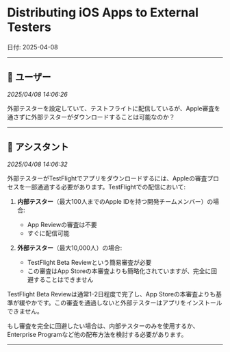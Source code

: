 # Distributing iOS Apps to External Testers

日付: 2025-04-08

---

## 👤 ユーザー
*2025/04/08 14:06:26*

外部テスターを設定していて、テストフライトに配信しているが、Apple審査を通さずに外部テスターがダウンロードすることは可能なのか？

---

## 🤖 アシスタント
*2025/04/08 14:06:32*

外部テスターがTestFlightでアプリをダウンロードするには、Appleの審査プロセスを一部通過する必要があります。TestFlightでの配信において:

1. **内部テスター**（最大100人までのApple IDを持つ開発チームメンバー）の場合:
   - App Reviewの審査は不要
   - すぐに配信可能

2. **外部テスター**（最大10,000人）の場合:
   - TestFlight Beta Reviewという簡易審査が必要
   - この審査はApp Storeの本審査よりも簡略化されていますが、完全に回避することはできません

TestFlight Beta Reviewは通常1-2日程度で完了し、App Storeの本審査よりも基準が緩やかです。この審査を通過しないと外部テスターはアプリをインストールできません。

もし審査を完全に回避したい場合は、内部テスターのみを使用するか、Enterprise Programなど他の配布方法を検討する必要があります。

---
